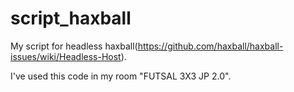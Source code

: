 # script_haxball
My script for headless haxball(https://github.com/haxball/haxball-issues/wiki/Headless-Host).

I've used this code in my room "FUTSAL 3X3 JP 2.0".
